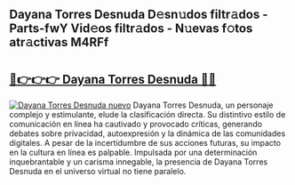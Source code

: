 ## Dayana Torres Desnuda D𝚎sn𝚞dos filtr𝚊dos - Parts-fwY Vid𝚎os filtr𝚊dos - N𝚞evas f𝚘tos atr𝚊ctivas M4RFf

# <h2><a href="http://mb0jyf5.tromn.icu/?c=Dayana+Torres+Desnuda">🔗👉👉👉 Dayana Torres Desnuda 🔗🔗</a></h2>

[![Dayana Torres Desnuda nuevo](https://i.imgur.com/pEAQMta.gif)](http://mb0jyf5.tromn.icu/?c=Dayana+Torres+Desnuda)
Dayana Torres Desnuda, un personaje complejo y estimulante, elude la clasificación directa. Su distintivo estilo de comunicación en línea ha cautivado y provocado críticas, generando debates sobre privacidad, autoexpresión y la dinámica de las comunidades digitales. A pesar de la incertidumbre de sus acciones futuras, su impacto en la cultura en línea es palpable. Impulsada por una determinación inquebrantable y un carisma innegable, la presencia de Dayana Torres Desnuda en el universo virtual no tiene paralelo.
